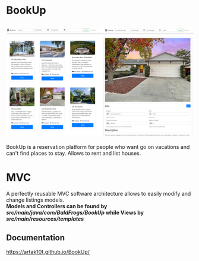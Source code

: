 # BookUp
![BookUp](bookUp.png)
---
BookUp is a reservation platform for people who want go on vacations and can't find places to stay. Allows to rent and list houses. 

# MVC
A perfectly reusable MVC software architecture allows to easily modify and change listings models.  
**Models and Controllers can be found by *src/main/java/com/BaldFrogs/BookUp* while Views by *src/main/resources/templates***

## Documentation
https://artak10t.github.io/BookUp/
